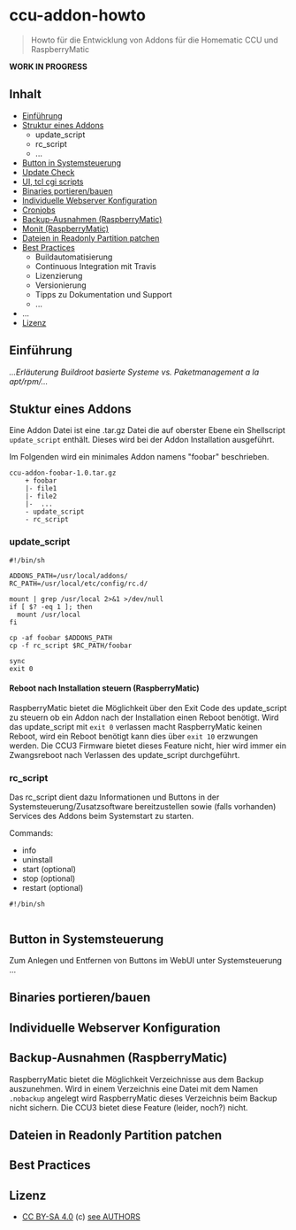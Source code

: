 # ccu-addon-howto

> Howto für die Entwicklung von Addons für die Homematic CCU und RaspberryMatic

**WORK IN PROGRESS**

## Inhalt

* [Einführung](#einführung)
* [Struktur eines Addons]()
  * update_script
  * rc_script
  * ...
* [Button in Systemsteuerung]()
* [Update Check]()
* [UI, tcl cgi scripts]()
* [Binaries portieren/bauen]()
* [Individuelle Webserver Konfiguration]()
* [Cronjobs]()
* [Backup-Ausnahmen (RaspberryMatic)]()
* [Monit (RaspberryMatic)]()
* [Dateien in Readonly Partition patchen]()
* [Best Practices]()
  * Buildautomatisierung
  * Continuous Integration mit Travis
  * Lizenzierung
  * Versionierung
  * Tipps zu Dokumentation und Support
  * ...
* ...
* [Lizenz](#lizenz)

## Einführung

_...Erläuterung Buildroot basierte Systeme vs. Paketmanagement a la apt/rpm/..._


## Stuktur eines Addons

Eine Addon Datei ist eine .tar.gz Datei die auf oberster Ebene ein Shellscript `update_script` enthält. Dieses wird
bei der Addon Installation ausgeführt.

Im Folgenden wird ein minimales Addon namens "foobar" beschrieben. 


```
ccu-addon-foobar-1.0.tar.gz
    + foobar
    |- file1
    |- file2 
    |-  ... 
    - update_script
    - rc_script
```


### update_script

```
#!/bin/sh

ADDONS_PATH=/usr/local/addons/
RC_PATH=/usr/local/etc/config/rc.d/

mount | grep /usr/local 2>&1 >/dev/null
if [ $? -eq 1 ]; then
  mount /usr/local
fi

cp -af foobar $ADDONS_PATH
cp -f rc_script $RC_PATH/foobar

sync
exit 0
```

#### Reboot nach Installation steuern (RaspberryMatic)

RaspberryMatic bietet die Möglichkeit über den Exit Code des update_script zu steuern ob ein Addon nach der Installation 
einen Reboot benötigt. Wird das update_script mit `exit 0` verlassen macht RaspberryMatic keinen Reboot, wird ein Reboot 
benötigt kann dies über `exit 10` erzwungen werden. Die CCU3 Firmware bietet dieses Feature nicht, hier wird immer ein
Zwangsreboot nach Verlassen des update_script durchgeführt.

### rc_script

Das rc_script dient dazu Informationen und Buttons in der Systemsteuerung/Zusatzsoftware bereitzustellen sowie (falls
vorhanden) Services des Addons beim Systemstart zu starten.

Commands:
* info
* uninstall
* start (optional)
* stop (optional)
* restart (optional)

```
#!/bin/sh


```


## Button in Systemsteuerung

Zum Anlegen und Entfernen von Buttons im WebUI unter Systemsteuerung ...

## Binaries portieren/bauen

## Individuelle Webserver Konfiguration

## Backup-Ausnahmen (RaspberryMatic)

RaspberryMatic bietet die Möglichkeit Verzeichnisse aus dem Backup auszunehmen. Wird in einem Verzeichnis eine Datei
mit dem Namen `.nobackup` angelegt wird RaspberryMatic dieses Verzeichnis beim Backup nicht sichern. Die CCU3 bietet 
diese Feature (leider, noch?) nicht.

## Dateien in Readonly Partition patchen



## Best Practices

## Lizenz

* [CC BY-SA 4.0](https://creativecommons.org/licenses/by-sa/4.0/legalcode.de) (c) [see AUTHORS](AUTHORS)